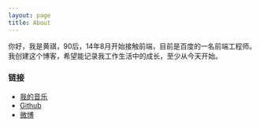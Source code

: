 ```yaml
---
layout: page
title: About
---
```


你好，我是黄祺，90后，14年8月开始接触前端，目前是百度的一名前端工程师。我创建这个博客，希望能记录我工作生活中的成长，至少从今天开始。

### 链接

- [我的音乐](http://site.douban.com/pinqy/)
- [Github](https://github.com/pinqy520)
- [微博](http://weibo.com/pinqy)